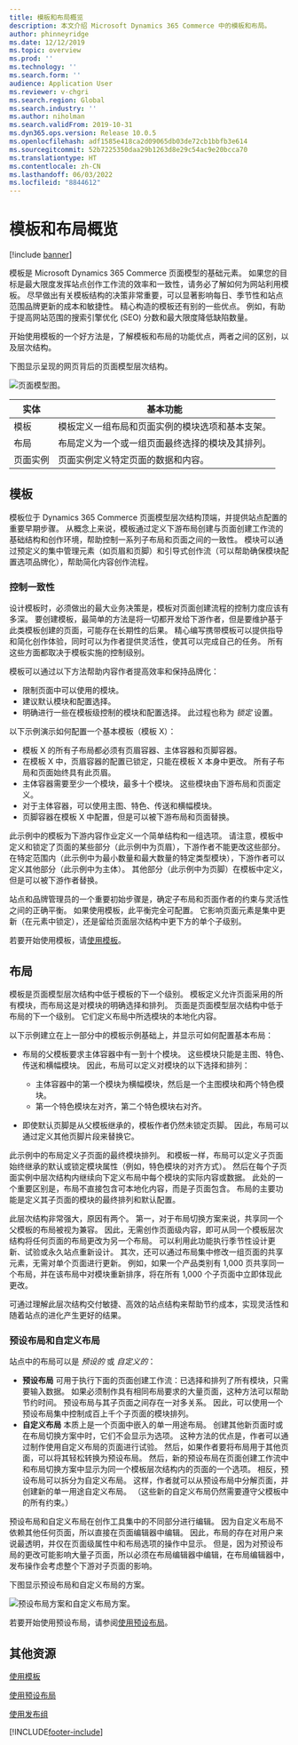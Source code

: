 ```yaml
---
title: 模板和布局概览
description: 本文介绍 Microsoft Dynamics 365 Commerce 中的模板和布局。
author: phinneyridge
ms.date: 12/12/2019
ms.topic: overview
ms.prod: ''
ms.technology: ''
ms.search.form: ''
audience: Application User
ms.reviewer: v-chgri
ms.search.region: Global
ms.search.industry: ''
ms.author: niholman
ms.search.validFrom: 2019-10-31
ms.dyn365.ops.version: Release 10.0.5
ms.openlocfilehash: adf1585e418ca2d09065db03de72cb1bbfb3e614
ms.sourcegitcommit: 52b7225350daa29b1263d8e29c54ac9e20bcca70
ms.translationtype: HT
ms.contentlocale: zh-CN
ms.lasthandoff: 06/03/2022
ms.locfileid: "8844612"
---
```

# <a name="templates-and-layouts-overview"></a>模板和布局概览


[!include [banner](includes/banner.md)]

模板是 Microsoft Dynamics 365 Commerce 页面模型的基础元素。 如果您的目标是最大限度发挥站点创作工作流的效率和一致性，请务必了解如何为网站利用模板。 尽早做出有关模板结构的决策非常重要，可以显著影响每日、季节性和站点范围品牌更新的成本和敏捷性。 精心构造的模板还有别的一些优点。 例如，有助于提高网站范围的搜索引擎优化 (SEO) 分数和最大限度降低缺陷数量。

开始使用模板的一个好方法是，了解模板和布局的功能优点，两者之间的区别，以及层次结构。

下图显示呈现的网页背后的页面模型层次结构。

![页面模型图。](../commerce/media/page-model-diagram.png)

| 实体        | 基本功能 |
|---------------|----------------|
| 模板      | 模板定义一组布局和页面实例的模块选项和基本支架。 |
| 布局        | 布局定义为一个或一组页面最终选择的模块及其排列。 |
| 页面实例 | 页面实例定义特定页面的数据和内容。 |

## <a name="templates"></a>模板

模板位于 Dynamics 365 Commerce 页面模型层次结构顶端，并提供站点配置的重要早期步骤。 从概念上来说，模板通过定义下游布局创建与页面创建工作流的基础结构和创作环境，帮助控制一系列子布局和页面之间的一致性。 模块可以通过预定义的集中管理元素（如页眉和页脚）和引导式创作流（可以帮助确保模块配置选项品牌化），帮助简化内容创作流程。

### <a name="controlling-consistency"></a>控制一致性

设计模板时，必须做出的最大业务决策是，模板对页面创建流程的控制力度应该有多深。 要创建模板，最简单的方法是将一切都开发给下游作者，但是要维护基于此类模板创建的页面，可能存在长期性的后果。 精心编写携带模板可以提供指导和简化创作体验，同时可以为作者提供灵活性，使其可以完成自己的任务。 所有这些方面都取决于模板实施的控制级别。

模板可以通过以下方法帮助内容作者提高效率和保持品牌化：

- 限制页面中可以使用的模块。
- 建议默认模块和配置选择。
- 明确进行一些在模板级控制的模块和配置选择。 此过程也称为 *锁定* 设置。

以下示例演示如何配置一个基本模板（模板 X）：

- 模板 X 的所有子布局都必须有页眉容器、主体容器和页脚容器。
- 在模板 X 中，页眉容器的配置已锁定，只能在模板 X 本身中更改。 所有子布局和页面始终具有此页眉。
- 主体容器需要至少一个模块，最多十个模块。 这些模块由下游布局和页面定义。
- 对于主体容器，可以使用主图、特色、传送和横幅模块。
- 页脚容器在模板 X 中配置，但是可以被下游布局和页面替换。

此示例中的模板为下游内容作业定义一个简单结构和一组选项。 请注意，模板中定义和锁定了页面的某些部分（此示例中为页眉），下游作者不能更改这些部分。 在特定范围内（此示例中为最小数量和最大数量的特定类型模块），下游作者可以定义其他部分（此示例中为主体）。 其他部分（此示例中为页脚）在模板中定义，但是可以被下游作者替换。

站点和品牌管理员的一个重要初始步骤是，确定子布局和页面作者的约束与灵活性之间的正确平衡。 如果使用模板，此平衡完全可配置。 它影响页面元素是集中更新（在元素中锁定），还是留给页面层次结构中更下方的单个子级别。

若要开始使用模板，请[使用模板](work-with-templates.md)。

## <a name="layouts"></a>布局

模板是页面模型层次结构中低于模板的下一个级别。 模板定义允许页面采用的所有模块，而布局这是对模块的明确选择和排列。 页面是页面模型层次结构中低于布局的下一个级别。 它们定义布局中所选模块的本地化内容。

以下示例建立在上一部分中的模板示例基础上，并显示可如何配置基本布局：

- 布局的父模板要求主体容器中有一到十个模块。 这些模块只能是主图、特色、传送和横幅模块。 因此，布局可以定义对模块的以下选择和排列：

    - 主体容器中的第一个模块为横幅模块，然后是一个主图模块和两个特色模块。
    - 第一个特色模块左对齐，第二个特色模块右对齐。

- 即使默认页脚是从父模板继承的，模板作者仍然未锁定页脚。 因此，布局可以通过定义其他页脚片段来替换它。

此示例中的布局定义子页面的最终模块排列。 和模板一样，布局可以定义子页面始终继承的默认或锁定模块属性（例如，特色模块的对齐方式）。 然后在每个子页面实例中层次结构内继续向下定义布局中每个模块的实际内容或数据。 此处的一个重要区别是，布局不直接包含可本地化内容，而是子页面包含。 布局的主要功能是定义其子页面的模块的最终排列和默认配置。

此层次结构非常强大，原因有两个。 第一，对于布局切换方案来说，共享同一个父模板的布局被视为兼容。 因此，无需创作页面级内容，即可从同一个模板层次结构将任何页面的布局更改为另一个布局。 可以利用此功能执行季节性设计更新、试验或永久站点重新设计。 其次，还可以通过布局集中修改一组页面的共享元素，无需对单个页面进行更新。 例如，如果一个产品类别有 1,000 页共享同一个布局，并在该布局中对模块重新排序，将在所有 1,000 个子页面中立即体现此更改。

可通过理解此层次结构交付敏捷、高效的站点结构来帮助节约成本，实现灵活性和随着站点的进化产生更好的结果。

### <a name="preset-and-custom-layouts"></a>预设布局和自定义布局

站点中的布局可以是 *预设的* 或 *自定义的*：

- **预设布局** 可用于执行下面的页面创建工作流：已选择和排列了所有模块，只需要输入数据。 如果必须制作具有相同布局要求的大量页面，这种方法可以帮助节约时间。 预设布局与其子页面之间存在一对多关系。 因此，可以使用一个预设布局集中控制成百上千个子页面的模块排列。
- **自定义布局** 本质上是一个页面中嵌入的单一用途布局。 创建其他新页面时或在布局切换方案中时，它们不会显示为选项。 这种方法的优点是，作者可以通过制作使用自定义布局的页面进行试验。 然后，如果作者要将布局用于其他页面，可以将其轻松转换为预设布局。 然后，新的预设布局在页面创建工作流中和布局切换方案中显示为同一个模板层次结构内的页面的一个选项。 相反，预设布局可以拆分为自定义布局。 这样，作者就可以从预设布局中分解页面，并创建新的单一用途自定义布局。 （这些新的自定义布局仍然需要遵守父模板中的所有约束。）

预设布局和自定义布局在创作工具集中的不同部分进行编辑。 因为自定义布局不依赖其他任何页面，所以直接在页面编辑器中编辑。 因此，布局的存在对用户来说最透明，并仅在页面级属性中和布局选项的操作中显示。 但是，因为对预设布局的更改可能影响大量子页面，所以必须在布局编辑器中编辑，在布局编辑器中，发布操作会考虑整个下游对子页面的影响。

下图显示预设布局和自定义布局的方案。

![预设布局方案和自定义布局方案。](../commerce/media/template-figure1.png)

若要开始使用预设布局，请参阅[使用预设布局](work-with-layouts.md)。

## <a name="additional-resources"></a>其他资源

[使用模板](work-with-templates.md)

[使用预设布局](work-with-layouts.md)

[使用发布组](publish-groups.md)


[!INCLUDE[footer-include](../includes/footer-banner.md)]